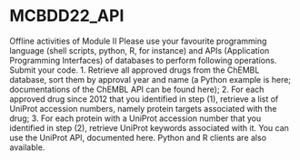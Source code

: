 # MCBDD22_API
Offline activities of Module II Please use your favourite programming language (shell scripts, python, R, for instance) and APIs (Application Programming Interfaces) of databases to perform following operations. Submit your code. 1. Retrieve all approved drugs from the ChEMBL database, sort them by approval year and name (a Python example is here; documentations of the ChEMBL API can be found here); 2. For each approved drug since 2012 that you identified in step (1), retrieve a list of UniProt accession numbers, namely protein targets associated with the drug; 3. For each protein with a UniProt accession number that you identified in step (2), retrieve UniProt keywords associated with it. You can use the UniProt API, documented here. Python and R clients are also available.
